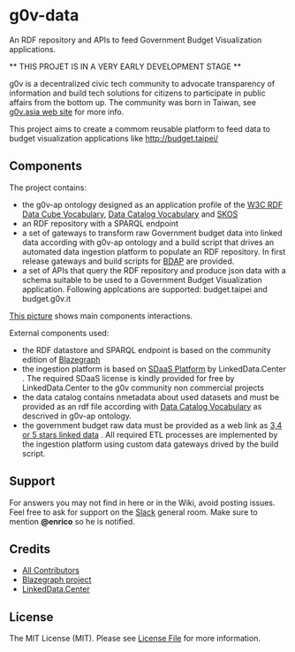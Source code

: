 # g0v-data
An RDF repository  and APIs  to feed Government Budget Visualization applications. 

** THIS PROJET IS IN A VERY EARLY DEVELOPMENT STAGE **

g0v is a decentralized civic tech community to advocate transparency of information and build tech solutions 
for citizens to participate in public affairs from the bottom up. The community was born in Taiwan, see [g0v.asia web site](http://g0v.asia/) for more info.

This project aims to create a commom reusable platform to feed data to budget visualization applications like http://budget.taipei/


## Components

The project contains:

- the g0v-ap ontology designed as an application profile of the [W3C RDF Data Cube Vocabulary](https://www.w3.org/TR/vocab-data-cube),  [Data Catalog Vocabulary](https://www.w3.org/TR/vocab-dcat/) and [SKOS](https://www.w3.org/TR/skos-primer)
- an RDF repository with a SPARQL endpoint
- a set of gateways to transform raw Government budget data into linked data according with g0v-ap ontology and a build script that drives an automated data ingestion platform to populate an RDF repository. In first release  gateways and build scripts for [BDAP](http://www.bdap.tesoro.it/sites/openbdap) are provided.
- a set of APIs that query the RDF repository and produce json data with a schema suitable to be used to a Government Budget Visualization application. Following applcations are supported: budget.taipei and budget.g0v.it
 
[This picture](https://www.draw.io/?lightbox=1&highlight=0000ff&edit=_blank&layers=1&nav=1&title=g0v-data-architecture.html#Uhttps%3A%2F%2Fdrive.google.com%2Fa%2Fe-artspace.com%2Fuc%3Fid%3D1Q2VSl5IL_K1qByiSzGDffSXiVbSRA1zl%26export%3Ddownload) shows main components interactions.

External components used:

- the RDF datastore and SPARQL endpoint  is based on the community edition of [Blazegraph](https://www.blazegraph.com/)
- the ingestion platform is based on [SDaaS Platform](https://it.linkeddata.center/p/sdaas/) by LinkedData.Center . The required SDaaS license is kindly provided for free by LinkedData.Center to the g0v community non commercial projects
- the data catalog contains nmetadata about used datasets and must be provided as an rdf file according with [Data Catalog Vocabulary](https://www.w3.org/TR/vocab-dcat/) as descrived in g0v-ap ontology.
- the government budget raw data must be provided as a web link as [3,4 or 5 stars linked data]() . All required ETL processes are implemented by the ingestion platform using custom data gateways drived by the build script.


## Support

For answers you may not find in here or in the Wiki, avoid posting issues. Feel free to ask for support on the [Slack](https://linkeddatacenter.slack.com/) general room. Make sure to mention **@enrico** so he is notified.

## Credits

- [All Contributors](../../contributors)
- [Blazegraph project](https://www.blazegraph.com/)
- [LinkedData.Center](http://linkeddata.center/)

## License

The MIT License (MIT). Please see [License File](LICENSE.md) for more information.

